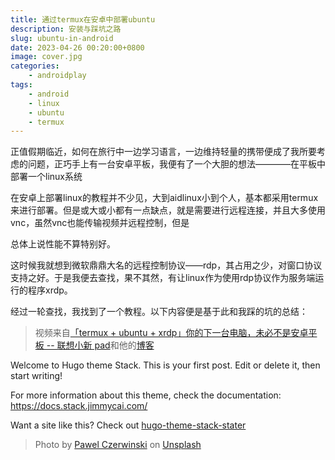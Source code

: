 ```yaml
---
title: 通过termux在安卓中部署ubuntu
description: 安装与踩坑之路
slug: ubuntu-in-android
date: 2023-04-26 00:20:00+0800
image: cover.jpg
categories:
    - androidplay
tags:
    - android
    - linux
    - ubuntu
    - termux
---
```


正值假期临近，如何在旅行中一边学习语言，一边维持轻量的携带便成了我所要考虑的问题，正巧手上有一台安卓平板，我便有了一个大胆的想法————在平板中部署一个linux系统

在安卓上部署linux的教程并不少见，大到aidlinux小到个人，基本都采用termux来进行部署。但是或大或小都有一点缺点，就是需要进行远程连接，并且大多使用vnc，虽然vnc也能传输视频并远程控制，但是

总体上说性能不算特别好。

这时候我就想到微软鼎鼎大名的远程控制协议——rdp，其占用之少，对窗口协议支持之好。于是我便去查找，果不其然，有让linux作为使用rdp协议作为服务端运行的程序xrdp。

经过一轮查找，我找到了一个教程。以下内容便是基于此和我踩的坑的总结：

> 视频来自[「termux + ubuntu + xrdp」你的下一台电脑，未必不是安卓平板 -- 联想小新 pad](https://www.bilibili.com/video/av850213693/)和他的[博客](https://dreamhunter2333.com/posts/linux/install-ubuntu-with-xrdp-in-termux.html#install-termux)



Welcome to Hugo theme Stack. This is your first post. Edit or delete it, then start writing!

For more information about this theme, check the documentation: https://docs.stack.jimmycai.com/

Want a site like this? Check out [hugo-theme-stack-stater](https://github.com/CaiJimmy/hugo-theme-stack-starter)

> Photo by [Pawel Czerwinski](https://unsplash.com/@pawel_czerwinski) on [Unsplash](https://unsplash.com/)
